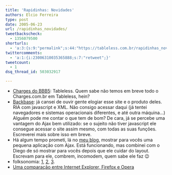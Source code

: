 ```yaml
---
title: 'Rapidinhas: Novidades'
authors: Elcio Ferreira
type: post
date: 2005-06-23
url: /rapidinhas_novidades/
tweetbackscheck:
  - 1356079500
shorturls:
  - 'a:3:{s:9:"permalink";s:44:"https://tableless.com.br/rapidinhas_novidades";s:7:"tinyurl";s:26:"https://tinyurl.com/3j89dpx";s:4:"isgd";s:19:"https://is.gd/3gD07k";}'
twittercomments:
  - 'a:1:{i:23006310035365888;s:7:"retweet";}'
tweetcount:
  - 1
dsq_thread_id: 503032917

---
```

  * [Charges do BBB5][1]: Tableless. Quem sabe não temos em breve todo o Charges.com.br em Tableless, hein?
  * [Backbase][2]: já cansei de ouvir gente elogiar esse site e o produto deles. RIA com javascript e XML. Não consigo acessar daqui (já tentei navegadores e sistemas operacionais diferentes, e até outra máquina&#8230;) Alguém pode me contar o que tem de bom? De cara, já se percebe uma vantagem do Ajax bem utilizado: se o sujeito não tiver javascript ele consegue acessar o site assim mesmo, com todas as suas funções. Escreverei mais sobre isso em breve.
  * Há algum tempo prometi, lá no [meu blog][3], mostrar para vocês uma pequena aplicação com Ajax. Está funcionando, mas combinei com o Diego de só mostrar para vocês depois que ele cuidar do layout. Escrevam para ele, combrem, incomodem, quem sabe ele faz 😉
  * folksonomia: [1][4], [2][5], [3][6].
  * [Uma comparação entre Internet Explorer, Firefox e Opera][7]

 [1]: https://charges.uol.com.br/restrito/index.php "Charges.com.br"
 [2]: https://www.backbase.com/ "Backbase"
 [3]: https://elcio.locaweb.com.br/msg.asp?id=370 "Ajax e o Hype - fechaTag"
 [4]: https://simonevb.com/blog/2005/06/tags_are_the_ne.htm "Tags are the new black"
 [5]: https://www.usabilidoido.com.br/classificacao_ao_alcance_de_todos.html
 [6]: https://www.usabilidoido.com.br/classificacoes_na_web.html "Classificações na Web"
 [7]: https://tecnologia.uol.com.br/especiais/ultnot/2005/06/22/ult2888u46.jhtm "Uma comparação entre Internet Explorer, Firefox e Opera"